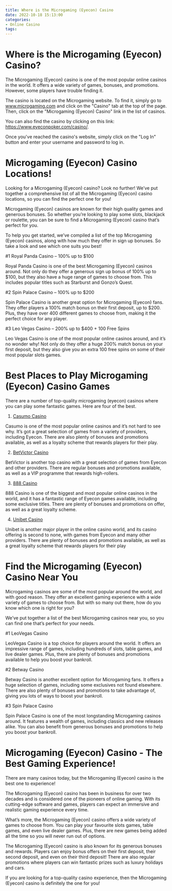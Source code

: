 ```yaml
---
title: Where is the Microgaming (Eyecon) Casino
date: 2022-10-18 15:13:00
categories:
- Online Casino
tags:
---
```



#  Where is the Microgaming (Eyecon) Casino?

The Microgaming (Eyecon) casino is one of the most popular online casinos in the world. It offers a wide variety of games, bonuses, and promotions. However, some players have trouble finding it.

The casino is located on the Microgaming website. To find it, simply go to www.microgaming.com and click on the "Casino" tab at the top of the page. Then, click on the "Microgaming (Eyecon) Casino" link in the list of casinos.

You can also find the casino by clicking on this link: https://www.eyeconpoker.com/casino/.

Once you've reached the casino's website, simply click on the "Log In" button and enter your username and password to log in.

#  Microgaming (Eyecon) Casino Locations!

Looking for a Microgaming (Eyecon) casino? Look no further! We’ve put together a comprehensive list of all the Microgaming (Eyecon) casino locations, so you can find the perfect one for you!

Microgaming (Eyecon) casinos are known for their high quality games and generous bonuses. So whether you’re looking to play some slots, blackjack or roulette, you can be sure to find a Microgaming (Eyecon) casino that’s perfect for you.

To help you get started, we’ve compiled a list of the top Microgaming (Eyecon) casinos, along with how much they offer in sign up bonuses. So take a look and see which one suits you best!

#1 Royal Panda Casino – 100% up to $100

Royal Panda Casino is one of the best Microgaming (Eyecon) casinos around. Not only do they offer a generous sign up bonus of 100% up to $100, but they also have a huge range of games to choose from. This includes popular titles such as Starburst and Gonzo’s Quest.

#2 Spin Palace Casino – 100% up to $200

Spin Palace Casino is another great option for Microgaming (Eyecon) fans. They offer players a 100% match bonus on their first deposit, up to $200. Plus, they have over 400 different games to choose from, making it the perfect choice for any player.

#3 Leo Vegas Casino – 200% up to $400 + 100 Free Spins

Leo Vegas Casino is one of the most popular online casinos around, and it’s no wonder why! Not only do they offer a huge 200% match bonus on your first deposit, but they also give you an extra 100 free spins on some of their most popular slots games.

#  Best Places to Play Microgaming (Eyecon) Casino Games

There are a number of top-quality microgaming (eyecon) casinos where you can play some fantastic games. Here are four of the best.

1. [Casumo Casino](https://casumo.com/)

Casumo is one of the most popular online casinos and it’s not hard to see why. It’s got a great selection of games from a variety of providers, including Eyecon. There are also plenty of bonuses and promotions available, as well as a loyalty scheme that rewards players for their play.

2. [BetVictor Casino](https://www.betvictor.com/)

BetVictor is another top casino with a great selection of games from Eyecon and other providers. There are regular bonuses and promotions available, as well as a VIP programme that rewards high-rollers.

3. [888 Casino](https://www8.888casino.com/)

888 Casino is one of the biggest and most popular online casinos in the world, and it has a fantastic range of Eyecon games available, including some exclusive titles. There are plenty of bonuses and promotions on offer, as well as a great loyalty scheme.

4. [Unibet Casino](https://www.unibetgroup.com/en/)

Unibet is another major player in the online casino world, and its casino offering is second to none, with games from Eyecon and many other providers. There are plenty of bonuses and promotions available, as well as a great loyalty scheme that rewards players for their play

#  Find the Microgaming (Eyecon) Casino Near You 

Microgaming casinos are some of the most popular around the world, and with good reason. They offer an excellent gaming experience with a wide variety of games to choose from. But with so many out there, how do you know which one is right for you?

We’ve put together a list of the best Microgaming casinos near you, so you can find one that’s perfect for your needs.

#1 LeoVegas Casino 

LeoVegas Casino is a top choice for players around the world. It offers an impressive range of games, including hundreds of slots, table games, and live dealer games. Plus, there are plenty of bonuses and promotions available to help you boost your bankroll.

#2 Betway Casino 

Betway Casino is another excellent option for Microgaming fans. It offers a huge selection of games, including some exclusives not found elsewhere. There are also plenty of bonuses and promotions to take advantage of, giving you lots of ways to boost your bankroll.

#3 Spin Palace Casino 

Spin Palace Casino is one of the most longstanding Microgaming casinos around. It features a wealth of games, including classics and new releases alike. You can also benefit from generous bonuses and promotions to help you boost your bankroll.

#  Microgaming (Eyecon) Casino - The Best Gaming Experience!

There are many casinos today, but the Microgaming (Eyecon) casino is the best one to experience!

The Microgaming (Eyecon) casino has been in business for over two decades and is considered one of the pioneers of online gaming. With its cutting-edge software and games, players can expect an immersive and realistic gaming experience every time.

What’s more, the Microgaming (Eyecon) casino offers a wide variety of games to choose from. You can play your favourite slots games, table games, and even live dealer games. Plus, there are new games being added all the time so you will never run out of options.

The Microgaming (Eyecon) casino is also known for its generous bonuses and rewards. Players can enjoy bonus offers on their first deposit, their second deposit, and even on their third deposit! There are also regular promotions where players can win fantastic prizes such as luxury holidays and cars.

If you are looking for a top-quality casino experience, then the Microgaming (Eyecon) casino is definitely the one for you!